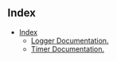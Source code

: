 ## Index

- [Index](#index)
  - [Logger Documentation.](./logger.md)
  - [Timer Documentation.](./timer.md)

